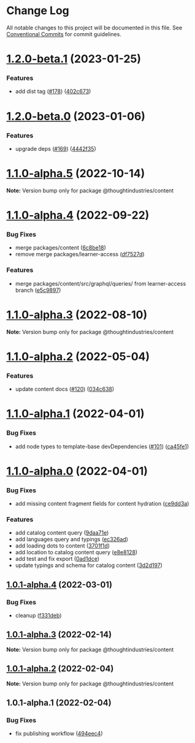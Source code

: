 # Change Log

All notable changes to this project will be documented in this file.
See [Conventional Commits](https://conventionalcommits.org) for commit guidelines.

# [1.2.0-beta.1](https://github.com/thoughtindustries/helium/compare/@thoughtindustries/content@1.2.0-beta.0...@thoughtindustries/content@1.2.0-beta.1) (2023-01-25)


### Features

* add dist tag ([#178](https://github.com/thoughtindustries/helium/issues/178)) ([402c673](https://github.com/thoughtindustries/helium/commit/402c67371b68a72d488c977701551b8a91ef5959))





# [1.2.0-beta.0](https://github.com/thoughtindustries/helium/compare/@thoughtindustries/content@1.1.0-alpha.5...@thoughtindustries/content@1.2.0-beta.0) (2023-01-06)


### Features

* upgrade deps ([#169](https://github.com/thoughtindustries/helium/issues/169)) ([4442f35](https://github.com/thoughtindustries/helium/commit/4442f35f6013119bb5e9baf154bdab9a3583b543))





# [1.1.0-alpha.5](https://github.com/thoughtindustries/helium/compare/@thoughtindustries/content@1.1.0-alpha.4...@thoughtindustries/content@1.1.0-alpha.5) (2022-10-14)

**Note:** Version bump only for package @thoughtindustries/content





# [1.1.0-alpha.4](https://github.com/thoughtindustries/helium/compare/@thoughtindustries/content@1.1.0-alpha.3...@thoughtindustries/content@1.1.0-alpha.4) (2022-09-22)


### Bug Fixes

* merge packages/content ([6c8be18](https://github.com/thoughtindustries/helium/commit/6c8be1817b7c9580fd53d0ccc2d83b5949c551dc))
* remove merge packages/learner-access ([df7527d](https://github.com/thoughtindustries/helium/commit/df7527dfd310f3bc223ebe9edfec89bd5d9432f4))


### Features

* merge packages/content/src/graphql/queries/ from learner-access branch ([e5c9897](https://github.com/thoughtindustries/helium/commit/e5c98976260dad60354e2fe5592c1104582f2ee4))





# [1.1.0-alpha.3](https://github.com/thoughtindustries/helium/compare/@thoughtindustries/content@1.1.0-alpha.2...@thoughtindustries/content@1.1.0-alpha.3) (2022-08-10)

**Note:** Version bump only for package @thoughtindustries/content





# [1.1.0-alpha.2](https://github.com/thoughtindustries/helium/compare/@thoughtindustries/content@1.1.0-alpha.1...@thoughtindustries/content@1.1.0-alpha.2) (2022-05-04)


### Features

* update content docs ([#120](https://github.com/thoughtindustries/helium/issues/120)) ([034c638](https://github.com/thoughtindustries/helium/commit/034c63874238878a2b68c8b3e006d34727cfa6c5))





# [1.1.0-alpha.1](https://github.com/thoughtindustries/helium/compare/@thoughtindustries/content@1.1.0-alpha.0...@thoughtindustries/content@1.1.0-alpha.1) (2022-04-01)


### Bug Fixes

* add node types to template-base devDependencies ([#101](https://github.com/thoughtindustries/helium/issues/101)) ([ca45fe1](https://github.com/thoughtindustries/helium/commit/ca45fe17bed74c2f3cab2b1d11e728b7c1ece833))





# [1.1.0-alpha.0](https://github.com/thoughtindustries/helium/compare/@thoughtindustries/content@1.0.1-alpha.4...@thoughtindustries/content@1.1.0-alpha.0) (2022-04-01)


### Bug Fixes

* add missing content fragment fields for content hydration ([ce9dd3a](https://github.com/thoughtindustries/helium/commit/ce9dd3a9c1773976791c9b18daca1cab4ad15258))


### Features

* add catalog content query ([9daa71e](https://github.com/thoughtindustries/helium/commit/9daa71e1c2762a70a6b05da0c7b7f464e6b1af9e))
* add languages query and typings ([ec326ad](https://github.com/thoughtindustries/helium/commit/ec326ad0648cd77a0279baccaa606cd10a469082))
* add loading dots to content ([3701f1d](https://github.com/thoughtindustries/helium/commit/3701f1d987c61c7d2004b8b49a1029d31a32db98))
* add location to catalog content query ([e8e8128](https://github.com/thoughtindustries/helium/commit/e8e81287ca879270b695dd0b17ea5a279a5c2131))
* add test and fix export ([0ad1dce](https://github.com/thoughtindustries/helium/commit/0ad1dce4c4ff0d709db238aa2b7ae752004165f8))
* update typings and schema for catalog content ([3d2d197](https://github.com/thoughtindustries/helium/commit/3d2d197892337ab5b58494edca3b22e58786b6d4))





## [1.0.1-alpha.4](https://github.com/thoughtindustries/helium/compare/@thoughtindustries/content@1.0.1-alpha.3...@thoughtindustries/content@1.0.1-alpha.4) (2022-03-01)


### Bug Fixes

* cleanup ([f331deb](https://github.com/thoughtindustries/helium/commit/f331deb1e1b0963abd734888aa9a9086a2add468))





## [1.0.1-alpha.3](https://github.com/thoughtindustries/helium/compare/@thoughtindustries/content@1.0.1-alpha.2...@thoughtindustries/content@1.0.1-alpha.3) (2022-02-14)

**Note:** Version bump only for package @thoughtindustries/content





## [1.0.1-alpha.2](https://github.com/thoughtindustries/helium/compare/@thoughtindustries/content@1.0.1-alpha.0...@thoughtindustries/content@1.0.1-alpha.2) (2022-02-04)

**Note:** Version bump only for package @thoughtindustries/content





## 1.0.1-alpha.1 (2022-02-04)


### Bug Fixes

* fix publishing workflow ([494eec4](https://github.com/thoughtindustries/helium/commit/494eec409faa1fed55618af1f6dd76ef6e3f9b8a))
